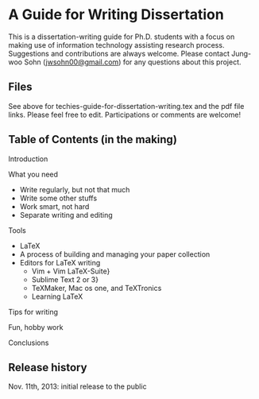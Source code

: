 A Guide for Writing Dissertation
================================

This is a dissertation-writing guide for Ph.D. students with a focus on
making use of information technology assisting research process. Suggestions
and contributions are always welcome. Please contact Jung-woo Sohn
(jwsohn00@gmail.com) for any questions about this project.

Files
-----
See above for techies-guide-for-dissertation-writing.tex and the pdf file
links. Please feel free to edit. Participations or comments are welcome!

Table of Contents (in the making)
---------------------------------
Introduction

What you need
  - Write regularly, but not that much
  - Write some other stuffs
  - Work smart, not hard
  - Separate writing and editing

Tools
  - LaTeX
  - A process of building and managing your paper collection
  - Editors for LaTeX writing
    - Vim + Vim LaTeX-Suite}
    - Sublime Text 2 or 3}
    - TeXMaker, Mac os one, and TeXTronics
    - Learning LaTeX

Tips for writing

Fun, hobby work

Conclusions


Release history
---------------
Nov. 11th, 2013: initial release to the public

